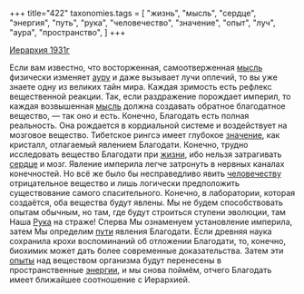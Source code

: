 +++
title="422"
taxonomies.tags = [
 "жизнь",
 "мысль",
 "сердце",
 "энергия",
 "путь",
 "рука",
 "человечество",
 "значение",
 "опыт",
 "луч",
 "аура",
 "пространство",
]
+++

[Иерархия 1931г](/agni/1931)

Если вам известно, что восторженная, самоотверженная [мысль](/tags/мысль) физически изменяет [ауру](/tags/аура) и даже вызывает лучи оплечий, то вы уже знаете одну из великих тайн мира. Каждая зримость есть рефлекс вещественной реакции. Так, если раздражение порождает империл, то каждая возвышенная [мысль](/tags/мысль) должна создавать обратное благодатное вещество, — так оно и есть. Конечно, Благодать есть полная реальность. Она рождается в кордиальной системе и воздействует на мозговое вещество. Тибетское рингсэ имеет глубокое [значение](/tags/значение), как кристалл, отлагаемый явлением Благодати. Конечно, трудно исследовать вещество Благодати при [жизни](/tags/жизнь), ибо нельзя затрагивать [сердце](/tags/сердце) и мозг. Явление империла легче затронуть в нервных каналах конечностей. Но всё же было бы несправедливо явить [человечеству](/tags/человечество) отрицательное вещество и лишь логически предположить существование самого спасительного. Конечно, в лаборатории, которая создаётся, оба вещества будут явлены. Мы не будем способствовать опытам обычным, но там, где будут строиться ступени эволюции, там Наша [Рука](/tags/рука) на страже! Сперва Мы ознаменуем установление империла, затем Мы определим [пути](/tags/путь) явления Благодати. Если древняя наука сохранила крохи воспоминаний об отложении Благодати, то, конечно, биохимик может дать более современные доказательства. Затем эти [опыты](/tags/опыт) над веществом организма будут перенесены в пространственные [энергии](/tags/энергия), и мы снова поймём, отчего Благодать имеет ближайшее соотношение с Иерархией.   


